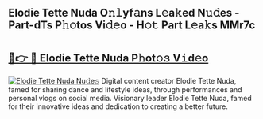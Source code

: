 ## Elodie Tette Nuda O𝚗𝚕yf𝚊ns L𝚎a𝚔ed N𝚞𝚍es - Part-dTs P𝚑𝚘tos Vi𝚍𝚎o - H𝚘𝚝 Part L𝚎a𝚔s MMr7c

# <h2><a href="http://kfbgu6p.oniu.top/?m=Elodie+Tette+Nuda">🔗👉 🔴 Elodie Tette Nuda P𝚑ot𝚘𝚜 V𝚒d𝚎o</a></h2>

[![Elodie Tette Nuda Nu𝚍e𝚜](https://i.imgur.com/0qMVB7G.gif)](http://kfbgu6p.oniu.top/?m=Elodie+Tette+Nuda)
Digital content creator Elodie Tette Nuda, famed for sharing dance and lifestyle ideas, through performances and personal vlogs on social media. Visionary leader Elodie Tette Nuda, famed for their innovative ideas and dedication to creating a better future.  
